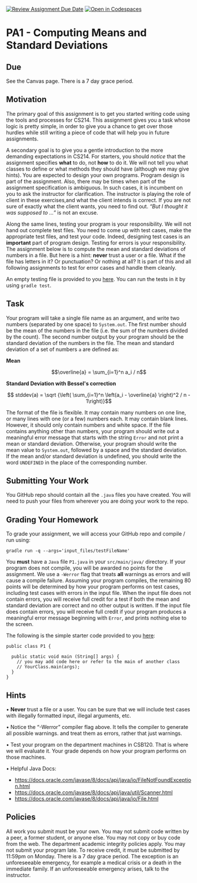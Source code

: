 [![Review Assignment Due Date](https://classroom.github.com/assets/deadline-readme-button-24ddc0f5d75046c5622901739e7c5dd533143b0c8e959d652212380cedb1ea36.svg)](https://classroom.github.com/a/uvbgTxUs)
[![Open in Codespaces](https://classroom.github.com/assets/launch-codespace-7f7980b617ed060a017424585567c406b6ee15c891e84e1186181d67ecf80aa0.svg)](https://classroom.github.com/open-in-codespaces?assignment_repo_id=13565707)
# PA1 - Computing Means and Standard Deviations

## Due

See the Canvas page. There is a 7 day grace period.

## Motivation

The primary goal of this assignment is to get you started writing code
using the tools and processes for CS214. This assignment gives you a
task whose logic is pretty simple, in order to give you a chance to
get over those hurdles while still writing a piece of code that will
help you in future assignments.

A secondary goal is to give you a gentle introduction to the more 
demanding expectations in CS214. For starters, you should *notice*
that the assignment specifies **what** to do, not **how** to do it.
We will not tell you what classes to define or what methods they 
should have (although we may give hints). You are expected to design 
your own programs. Program design is part of the assignment. Also, 
there may be times when part of the assignment specification
is ambiguous. In such cases, it is incumbent on you to ask the 
instructor for clarification. The instructor is playing the role of 
client in these exercises,and what the client intends is correct. If 
you are not sure of exactly what the client wants, you need to find 
out. *“But I thought it was supposed to …”* is not an excuse.

Along the same lines, testing your program is your responsibility. We 
will not hand out complete test files. You need to come up with test cases, 
make the appropriate test files, and test your code. Indeed, designing 
test cases is an **important** part of program design. Testing for 
errors is your responsibility. The assignment below is to compute the 
mean and standard deviations of numbers in a file. But here is a hint: 
**never** trust a user or a file. What if the file has letters in it? 
Or punctuation? Or nothing at all? It is part of this and all following
assignments to test for error cases and handle them cleanly.

An empty testing file is provided to you [here](src/test/java/TestP1.java).
You can run the tests in it by using `gradle test`.

## Task

Your program will take a single file name as an argument, and write two numbers
(separated by one space) to `System.out`. The first number should be the mean
of the numbers in the file (i.e. the sum of the numbers divided by the count).
The second number output by your program should be the standard deviation of
the numbers in the file. The mean and standard deviation of a set of numbers `a` are defined
as:

**Mean**

```math 
\overline{a} = \sum_{i=1}^n a_i / n
```

**Standard Deviation with Bessel's correction**

```math
  stddev(a) = \sqrt {\left( \sum_{i=1}^n \left(a_i - \overline{a} \right)^2 / n - 1\right)}
```

The format of the file is flexible. It may contain many numbers on one line, or
many lines with one (or a few) numbers each. It may contain blank lines.
However, it should only contain numbers and white space. If the file contains
anything other than numbers, your program should write out a meaningful error message
that starts with the string `Error` and not print a mean or standard deviation. Otherwise,
your program should write the mean value to `System.out`, followed by a space
and the standard deviation. If the mean and/or standard deviation is undefined,
you should write the word `UNDEFINED` in the place of the corresponding number.


## Submitting Your Work

You GitHub repo should contain all the `.java` files you have created. You
will need to push your files from wherever you are doing your work to the repo.

## Grading Your Homework

To grade your assignment, we will access your GitHub repo and compile / run using:

```
gradle run -q --args='input_files/testFileName'
```

You **must** have a `Java` file `P1.java` in your `src/main/java/` directory.
If your program does not compile, you will be awarded no points for the
assignment. We use a `-Werror` flag that treats **all** warnings as errors and
will cause a compile failure. Assuming your program compiles, the remaining 80 points will be
determined by how your program performs on test cases, including test cases
with errors in the input file. When the input file does not contain errors, you
will receive full credit for a test if both the mean and standard
deviation are correct and no other output is written. If the input file does
contain errors, you will receive full credit if your program produces a
meaningful error message beginning with `Error`, and prints nothing else to the screen.

The following is the simple starter code provided to you [here](src/main/java/P1.java):

````
public class P1 {

  public static void main (String[] args) {
    // you may add code here or refer to the main of another class
    // YourClass.main(args);
  }
}
````

## Hints

• **Never** trust a file or a user. You can be sure that we will include test cases
  with illegally formatted input, illegal arguments, etc.

• Notice the “-Werror” compiler flag above. It tells the compiler to generate all
  possible warnings. and treat them as errors, rather that just warnings.

• Test your program on the department machines in CSB120. That is where we will
  evaluate it. Your grade depends on how your program performs on those
  machines.

• Helpful Java Docs:
- https://docs.oracle.com/javase/8/docs/api/java/io/FileNotFoundException.html
- https://docs.oracle.com/javase/8/docs/api/java/util/Scanner.html
- https://docs.oracle.com/javase/8/docs/api/java/io/File.html

## Policies

All work you submit must be your own. You may not submit code written by a
peer, a former student, or anyone else. You may not copy or buy code from the
web. The department academic integrity policies apply. You may not submit your
program late. To receive credit, it must be submitted by 11:59pm on Monday.
There is a 7 day grace period. The exception is an unforeseeable emergency,
for example a medical crisis or a death in the immediate family. If an
unforeseeable emergency arises, talk to the instructor.